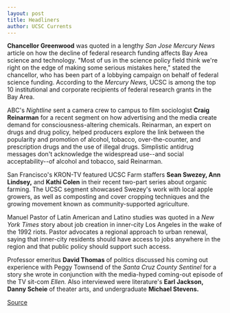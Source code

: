 ```yaml
---
layout: post
title: Headliners
author: UCSC Currents
---
```


**Chancellor Greenwood** was quoted in a lengthy _San Jose Mercury News_ article on how the decline of federal research funding affects Bay Area science and technology. "Most of us in the science policy field think we're right on the edge of making some serious mistakes here," stated the chancellor, who has been part of a lobbying campaign on behalf of federal science funding. According to the _Mercury News,_ UCSC is among the top 10 institutional and corporate recipients of federal research grants in the Bay Area.

ABC's _Nightline_ sent a camera crew to campus to film sociologist **Craig Reinarman** for a recent segment on how advertising and the media create demand for consciousness-altering chemicals. Reinarman, an expert on drugs and drug policy, helped producers explore the link between the popularity and promotion of alcohol, tobacco, over-the-counter, and prescription drugs and the use of illegal drugs. Simplistic antidrug messages don't acknowledge the widespread use--and social acceptability--of alcohol and tobacco, said Reinarman.

San Francisco's KRON-TV featured UCSC Farm staffers **Sean Swezey, Ann Lindsey,** and **Kathi Colen** in their recent two-part series about organic farming. The UCSC segment showcased Swezey's work with local apple growers, as well as composting and cover cropping techniques and the growing movement known as community-supported agriculture.

Manuel Pastor of Latin American and Latino studies was quoted in a _New York Times_ story about job creation in inner-city Los Angeles in the wake of the 1992 riots. Pastor advocates a regional approach to urban renewal, saying that inner-city residents should have access to jobs anywhere in the region and that public policy should support such access.

Professor emeritus **David Thomas** of politics discussed his coming out experience with Peggy Townsend of the _Santa Cruz County Sentinel_ for a story she wrote in conjunction with the media-hyped coming-out episode of the TV sit-com _Ellen._ Also interviewed were literature's **Earl Jackson, Danny Scheie** of theater arts, and undergraduate **Michael Stevens.**

[Source](http://www1.ucsc.edu/oncampus/currents/97-05-12/headliners.htm "Permalink to Headliners: 05-12-97")
